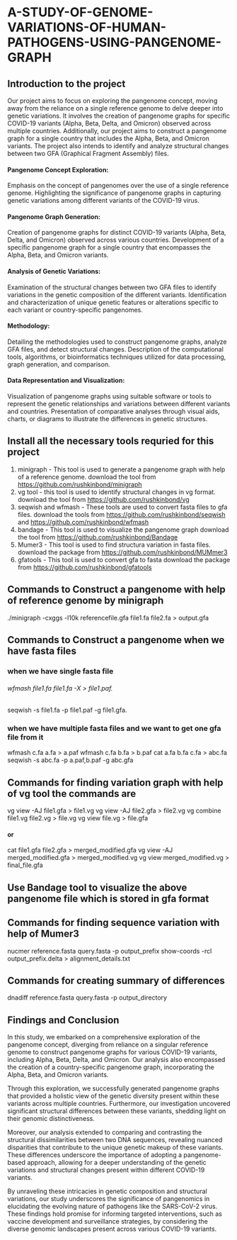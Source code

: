 # A-STUDY-OF-GENOME-VARIATIONS-OF-HUMAN-PATHOGENS-USING-PANGENOME-GRAPH
## Introduction to the project
Our project aims to focus on exploring the pangenome concept, moving away from the reliance on a single reference genome to delve deeper into genetic variations. It involves the creation of pangenome graphs for specific COVID-19 variants (Alpha, Beta, Delta, and Omicron) observed across multiple countries. Additionally, our project aims to construct a pangenome graph for a single country that includes the Alpha, Beta, and Omicron variants. The project also intends to identify and analyze structural changes between two GFA (Graphical Fragment Assembly) files.

#### Pangenome Concept Exploration:

Emphasis on the concept of pangenomes over the use of a single reference genome.
Highlighting the significance of pangenome graphs in capturing genetic variations among different variants of the COVID-19 virus.

#### Pangenome Graph Generation:

Creation of pangenome graphs for distinct COVID-19 variants (Alpha, Beta, Delta, and Omicron) observed across various countries.
Development of a specific pangenome graph for a single country that encompasses the Alpha, Beta, and Omicron variants.

#### Analysis of Genetic Variations:

Examination of the structural changes between two GFA files to identify variations in the genetic composition of the different variants.
Identification and characterization of unique genetic features or alterations specific to each variant or country-specific pangenomes.

#### Methodology:

Detailing the methodologies used to construct pangenome graphs, analyze GFA files, and detect structural changes.
Description of the computational tools, algorithms, or bioinformatics techniques utilized for data processing, graph generation, and comparison.

#### Data Representation and Visualization:

Visualization of pangenome graphs using suitable software or tools to represent the genetic relationships and variations between different variants and countries.
Presentation of comparative analyses through visual aids, charts, or diagrams to illustrate the differences in genetic structures.

## Install all the necessary tools requried for this project
1) minigraph - This tool is used to generate a pangenome graph with help of a reference genome.
   download the tool from https://github.com/rushkinbond/minigraph
2) vg tool - this tool is used to identify structural changes in vg format. 
   download the tool from https://github.com/rushkinbond/vg
3) seqwish and wfmash - These tools are used to convert fasta files to gfa files.
   download the tools from https://github.com/rushkinbond/seqwish and https://github.com/rushkinbond/wfmash
4) bandage - This tool is used to visualize the pangenome graph
   download the tool from https://github.com/rushkinbond/Bandage
5) Mumer3 - This tool is used to find structura variation in fasta files.
   download the package from https://github.com/rushkinbond/MUMmer3
6) gfatools - This tool is used to convert gfa to fasta 
   download the package from https://github.com/rushkinbond/gfatools
   
## Commands to Construct a pangenome with help of reference genome by minigraph
   ./minigraph -cxggs -l10k referencefile.gfa file1.fa file2.fa > output.gfa

## Commands to Construct a pangenome when we have fasta files

### when we have single fasta file 
###### wfmash file1.fa file1.fa -X > file1.paf.
seqwish -s file1.fa -p file1.paf -g file1.gfa.
   
### when we have multiple fasta files and we want to get one gfa file from it 
   wfmash c.fa a.fa > a.paf
   wfmash c.fa b.fa > b.paf
   cat a.fa b.fa c.fa > abc.fa
   seqwish -s abc.fa -p a.paf,b.paf -g abc.gfa

## Commands for finding variation graph with help of vg tool the commands are
   vg view -AJ file1.gfa > file1.vg
   vg view -AJ file2.gfa > file2.vg
   vg combine file1.vg file2.vg > file.vg
   vg view file.vg > file.gfa

   #### or 
   cat file1.gfa file2.gfa > merged_modified.gfa
   vg view -AJ merged_modified.gfa > merged_modified.vg
   vg view merged_modified.vg > final_file.gfa

## Use Bandage tool to visualize the above pangenome file which is stored in gfa format

## Commands for finding sequence variation with help of Mumer3
   nucmer reference.fasta query.fasta -p output_prefix
   show-coords -rcl output_prefix.delta > alignment_details.txt

## Commands for creating summary of differences
   dnadiff reference.fasta query.fasta -p output_directory

## Findings and Conclusion
In this study, we embarked on a comprehensive exploration of the pangenome concept, diverging from reliance on a singular reference genome to construct pangenome graphs for various COVID-19 variants, including Alpha, Beta, Delta, and Omicron. Our analysis also encompassed the creation of a country-specific pangenome graph, incorporating the Alpha, Beta, and Omicron variants.

Through this exploration, we successfully generated pangenome graphs that provided a holistic view of the genetic diversity present within these variants across multiple countries. Furthermore, our investigation uncovered significant structural differences between these variants, shedding light on their genomic distinctiveness.

Moreover, our analysis extended to comparing and contrasting the structural dissimilarities between two DNA sequences, revealing nuanced disparities that contribute to the unique genetic makeup of these variants. These differences underscore the importance of adopting a pangenome-based approach, allowing for a deeper understanding of the genetic variations and structural changes present within different COVID-19 variants.

By unraveling these intricacies in genetic composition and structural variations, our study underscores the significance of pangenomics in elucidating the evolving nature of pathogens like the SARS-CoV-2 virus. These findings hold promise for informing targeted interventions, such as vaccine development and surveillance strategies, by considering the diverse genomic landscapes present across various COVID-19 variants.





